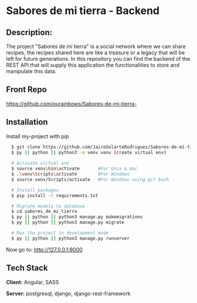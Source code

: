 
# Sabores de mi tierra - Backend

## Description:
The project "Sabores de mi tierra" is a social network where we can share recipes,
the recipes shared here are like a treasure or a legacy that will be left for future generations.
In this repository you can find the backend of the REST API that will supply this application
the functionalities to store and manipulate this data.

## Front Repo

https://github.com/ourainbows/Sabores-de-mi-tierra-
## Installation

Install my-project with pip

```bash
  $ git clone https://github.com/JairoSolarteRodriguez/Sabores-de-mi-tierra--back.git
  $ py || python || python3 -m venv venv (create virtual env)
  
  # Activate virtual env
  $ source venv\bin\activate	   #For Unix & mac
  $ .\venv\Scripts\activate		   #For Windows
  $ source venv/Scripts/activate   #For Windows using git bash

  # Install packages
  $ pip install -r requirements.txt

  # Migrate models to database
  $ cd sabores_de_mi_tierra
  $ py || python || python3 manage.py makemigrations
  $ py || python || python3 manage.py migrate

  # Run the project in development mode
  $ py || python || python3 manage.py runserver
```
Now go to: http://127.0.0.1:8000

    
## Tech Stack

**Client:** Angular, SASS

**Server:** postgresql, django, django-rest-framework

